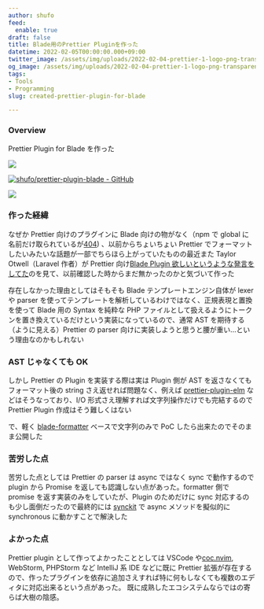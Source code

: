 ```yaml
---
author: shufo
feed:
  enable: true
draft: false
title: Blade用のPrettier Pluginを作った
datetime: 2022-02-05T00:00:00.000+09:00
twitter_image: /assets/img/uploads/2022-02-04-prettier-1-logo-png-transparent-1.png
og_image: /assets/img/uploads/2022-02-04-prettier-1-logo-png-transparent-1.png
tags:
- Tools
- Programming
slug: created-prettier-plugin-for-blade

---
```


### Overview

Prettier Plugin for Blade を作った

![](/assets/img/uploads/2022-02-04-prettier-1-logo-png-transparent-1.png)

[![shufo/prettier-plugin-blade - GitHub](https://gh-card.dev/repos/shufo/prettier-plugin-blade.svg)](https://github.com/shufo/prettier-plugin-blade)

![](/assets/img/uploads/2022-02-04-screen-record-from-2022-01-27-20-53-05-2x_0-5-optimized.gif)

### 作った経緯

なぜか Prettier 向けのプラグインに Blade 向けの物がなく（npm で global に名前だけ取られているが[404](https://www.npmjs.com/package/prettier-plugin-blade)) 、以前からちょいちょい Prettier でフォーマットしたいみたいな話題が一部でちらほら上がっていたものの最近また Taylor Otwell（Laravel 作者）が Prettier 向け[Blade Plugin 欲しいというような発言をしてた](https://twitter.com/taylorotwell/status/1486085543960186882)のを見て、以前確認した時からまだ無かったのかと気づいて作った

存在しなかった理由としてはそもそも Blade テンプレートエンジン自体が lexer や parser を使ってテンプレートを解析しているわけではなく、正規表現と置換を使って Blade 用の Syntax を純粋な PHP ファイルとして扱えるようにトークンを置き換えているだけという実装になっているので、通常 AST を期待する（ように見える）Prettier の parser 向けに実装しようと思うと腰が重い…という理由なのかもしれない

### AST じゃなくても OK

しかし Prettier の Plugin を実装する際は実は Plugin 側が AST を返さなくてもフォーマット後の string さえ返せれば問題なく、例えば [prettier-plugin-elm](https://github.com/gicentre/prettier-plugin-elm) などはそうなっており、I/O 形式さえ理解すれば文字列操作だけでも完結するので Prettier Plugin 作成はそう難しくはない

で、軽く [blade-formatter](https://github.com/shufo/blade-formatter) ベースで文字列のみで PoC したら出来たのでそのまま公開した

### 苦労した点

苦労した点としては Prettier の parser は async ではなく sync で動作するので plugin から Promise を返しても認識しない点があった。formatter 側で promise を返す実装のみをしていたが、Plugin のためだけに sync 対応するのも少し面倒だったので最終的には [synckit](https://github.com/rx-ts/synckit) で async メソッドを擬似的に synchronous に動かすことで解決した

### よかった点

Prettier plugin として作ってよかったこととしては VSCode や[coc.nvim](https://github.com/neoclide/coc.nvim), WebStorm, PHPStorm など IntelliJ 系 IDE などに既に Prettier 拡張が存在するので、作ったプラグインを依存に追加さえすれば特に何もしなくても複数のエディタに対応出来るという点があった。 既に成熟したエコシステムならではの寄らば大樹の陰感。
